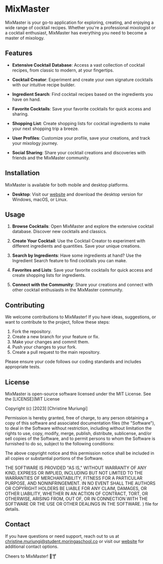 # MixMaster
MixMaster is your go-to application for exploring, creating, and enjoying a wide range of cocktail recipes. Whether you're a professional mixologist or a cocktail enthusiast, MixMaster has everything you need to become a master of mixology.

## Features

- **Extensive Cocktail Database**: Access a vast collection of cocktail recipes, from classic to modern, at your fingertips.

- **Cocktail Creator**: Experiment and create your own signature cocktails with our intuitive recipe builder.

- **Ingredient Search**: Find cocktail recipes based on the ingredients you have on hand.

- **Favorite Cocktails**: Save your favorite cocktails for quick access and sharing.

- **Shopping List**: Create shopping lists for cocktail ingredients to make your next shopping trip a breeze.

- **User Profiles**: Customize your profile, save your creations, and track your mixology journey.

- **Social Sharing**: Share your cocktail creations and discoveries with friends and the MixMaster community.

## Installation

MixMaster is available for both mobile and desktop platforms.

- **Desktop**: Visit our [website]((https://github.com/christinamuthoni/MixMaster.git)) and download the desktop version for Windows, macOS, or Linux.

## Usage

1. **Browse Cocktails**: Open MixMaster and explore the extensive cocktail database. Discover new cocktails and classics.

2. **Create Your Cocktail**: Use the Cocktail Creator to experiment with different ingredients and quantities. Save your unique creations.

3. **Search by Ingredients**: Have some ingredients at hand? Use the Ingredient Search feature to find cocktails you can make.

4. **Favorites and Lists**: Save your favorite cocktails for quick access and create shopping lists for ingredients.

5. **Connect with the Community**: Share your creations and connect with other cocktail enthusiasts in the MixMaster community.

## Contributing

We welcome contributions to MixMaster! If you have ideas, suggestions, or want to contribute to the project, follow these steps:

1. Fork the repository.
2. Create a new branch for your feature or fix.
3. Make your changes and commit them.
4. Push your changes to your fork.
5. Create a pull request to the main repository.

Please ensure your code follows our coding standards and includes appropriate tests.

## License

MixMaster is open-source software licensed under the MIT License. See the [LICENSE](MIT License

Copyright (c) [2023] [Christine Muriungi]

Permission is hereby granted, free of charge, to any person obtaining a copy of this software and associated documentation files (the "Software"), to deal in the Software without restriction, including without limitation the rights to use, copy, modify, merge, publish, distribute, sublicense, and/or sell copies of the Software, and to permit persons to whom the Software is furnished to do so, subject to the following conditions:

The above copyright notice and this permission notice shall be included in all copies or substantial portions of the Software.

THE SOFTWARE IS PROVIDED "AS IS," WITHOUT WARRANTY OF ANY KIND, EXPRESS OR IMPLIED, INCLUDING BUT NOT LIMITED TO THE WARRANTIES OF MERCHANTABILITY, FITNESS FOR A PARTICULAR PURPOSE, AND NONINFRINGEMENT. IN NO EVENT SHALL THE AUTHORS OR COPYRIGHT HOLDERS BE LIABLE FOR ANY CLAIM, DAMAGES, OR OTHER LIABILITY, WHETHER IN AN ACTION OF CONTRACT, TORT, OR OTHERWISE, ARISING FROM, OUT OF, OR IN CONNECTION WITH THE SOFTWARE OR THE USE OR OTHER DEALINGS IN THE SOFTWARE.
) file for details.

## Contact

If you have questions or need support, reach out to us at christine.muriungi@student.moringaschool.co or visit our [website](https://github.com/christinamuthoni/MixMaster.git) for additional contact options.

Cheers to MixMaster! 🍹🍸
